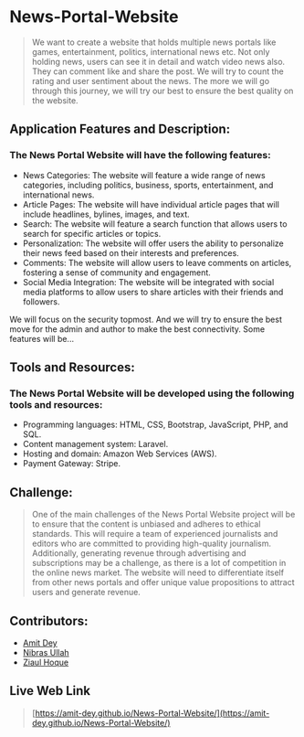 # News-Portal-Website
> We want to create a website that holds multiple news portals like games,
entertainment, politics, international news etc. Not only holding news, users can see it in
detail and watch video news also. They can comment like and share the post. We will try
to count the rating and user sentiment about the news. The more we will go through this
journey, we will try our best to ensure the best quality on the website.

## Application Features and Description:
### The News Portal Website will have the following features:
- News Categories: The website will feature a wide range of news categories,
including politics, business, sports, entertainment, and international news.
- Article Pages: The website will have individual article pages that will include
headlines, bylines, images, and text.
- Search: The website will feature a search function that allows users to search for
specific articles or topics.
- Personalization: The website will offer users the ability to personalize their
news feed based on their interests and preferences.
- Comments: The website will allow users to leave comments on articles, fostering
a sense of community and engagement.
- Social Media Integration: The website will be integrated with social media
platforms to allow users to share articles with their friends and followers.

We will focus on the security topmost. And we will try to ensure the best move for the
admin and author to make the best connectivity. Some features will be...

## Tools and Resources:
### The News Portal Website will be developed using the following tools and resources:
- Programming languages: HTML, CSS, Bootstrap, JavaScript, PHP, and SQL.
- Content management system: Laravel.
- Hosting and domain: Amazon Web Services (AWS).
- Payment Gateway: Stripe.

## Challenge:
> One of the main challenges of the News Portal Website project will be to ensure
that the content is unbiased and adheres to ethical standards. This will require a team of
experienced journalists and editors who are committed to providing high-quality
journalism. Additionally, generating revenue through advertising and subscriptions may
be a challenge, as there is a lot of competition in the online news market. The website
will need to differentiate itself from other news portals and offer unique value
propositions to attract users and generate revenue.

## Contributors:
- [Amit Dey](https://github.com/Amit-Dey)
- [Nibras Ullah](https://github.com/Nibras-Nib)
- [Ziaul Hoque](https://github.com/ZiaulHoqueKhasru)

## Live Web Link
> [https://amit-dey.github.io/News-Portal-Website/](https://amit-dey.github.io/News-Portal-Website/)
